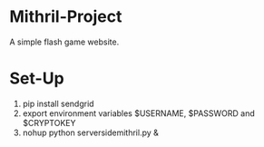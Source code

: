 # Mithril-Project

A simple flash game website. 

# Set-Up
1. pip install sendgrid
2. export environment variables $USERNAME, $PASSWORD and $CRYPTOKEY
3. nohup python serversidemithril.py &
